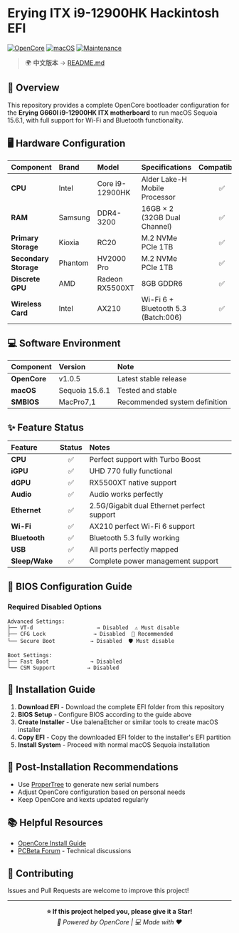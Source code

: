 # Erying ITX i9-12900HK Hackintosh EFI

[![OpenCore](https://img.shields.io/badge/OpenCore-1.0.5-blue?logo=apple&logoColor=white)](https://github.com/acidanthera/OpenCorePkg)
[![macOS](https://img.shields.io/badge/macOS-Sequoia%2015.6.1-brightgreen?logo=apple&logoColor=white)](https://www.apple.com/macos/)
[![Maintenance](https://img.shields.io/badge/Maintained%3F-yes-green.svg)](https://GitHub.com/Naereen/StrapDown.js/graphs/commit-activity)

> 🌍 **中文版本** → [README.md](./README.md)

## 📖 Overview

This repository provides a complete OpenCore bootloader configuration for the **Erying G660I i9-12900HK ITX motherboard** to run macOS Sequoia 15.6.1, with full support for Wi-Fi and Bluetooth functionality.

## 🖥️ Hardware Configuration

| Component | Brand | Model | Specifications | Compatibility |
|:---|:---|:---|:---|:---:|
| **CPU** | Intel | Core i9-12900HK | Alder Lake-H Mobile Processor | ✅ |
| **RAM** | Samsung | DDR4-3200 | 16GB × 2 (32GB Dual Channel) | ✅ |
| **Primary Storage** | Kioxia | RC20 | M.2 NVMe PCIe 1TB | ✅ |
| **Secondary Storage** | Phantom | HV2000 Pro | M.2 NVMe PCIe 1TB | ✅ |
| **Discrete GPU** | AMD | Radeon RX5500XT | 8GB GDDR6 | ✅ |
| **Wireless Card** | Intel | AX210 | Wi-Fi 6 + Bluetooth 5.3 (Batch:006) | ✅ |

## 💻 Software Environment

| Component | Version | Note |
|:---|:---|:---|
| **OpenCore** | v1.0.5 | Latest stable release |
| **macOS** | Sequoia 15.6.1 | Tested and stable |
| **SMBIOS** | MacPro7,1 | Recommended system definition |

## ✨ Feature Status

| Feature | Status | Notes |
|:---|:---:|:---|
| **CPU** | ✅ | Perfect support with Turbo Boost |
| **iGPU** | ✅ | UHD 770 fully functional |
| **dGPU** | ✅ | RX5500XT native support |
| **Audio** | ✅ | Audio works perfectly |
| **Ethernet** | ✅ | 2.5G/Gigabit dual Ethernet perfect support |
| **Wi-Fi** | ✅ | AX210 perfect Wi-Fi 6 support |
| **Bluetooth** | ✅ | Bluetooth 5.3 fully working |
| **USB** | ✅ | All ports perfectly mapped |
| **Sleep/Wake** | ✅ | Complete power management support |

## 📝 BIOS Configuration Guide

### Required Disabled Options
```
Advanced Settings:
├── VT-d                    → Disabled  ⚠️ Must disable
├── CFG Lock               → Disabled  🔧 Recommended  
└── Secure Boot           → Disabled  🛡️ Must disable

Boot Settings:
├── Fast Boot             → Disabled
└── CSM Support          → Disabled
```

## 🚀 Installation Guide

1. **Download EFI** - Download the complete EFI folder from this repository
2. **BIOS Setup** - Configure BIOS according to the guide above
3. **Create Installer** - Use balenaEtcher or similar tools to create macOS installer
4. **Copy EFI** - Copy the downloaded EFI folder to the installer's EFI partition
5. **Install System** - Proceed with normal macOS Sequoia installation

## 🔧 Post-Installation Recommendations

- Use [ProperTree](https://github.com/corpnewt/ProperTree) to generate new serial numbers
- Adjust OpenCore configuration based on personal needs
- Keep OpenCore and kexts updated regularly

## 📚 Helpful Resources

- [OpenCore Install Guide](https://dortania.github.io/OpenCore-Install-Guide/)
- [PCBeta Forum](http://bbs.pcbeta.com/) - Technical discussions

## 🤝 Contributing

Issues and Pull Requests are welcome to improve this project!

---

<p align="center">
  <strong>⭐ If this project helped you, please give it a Star!</strong><br>
  <em>🚀 Powered by OpenCore | 💻 Made with ❤️</em>
</p>
